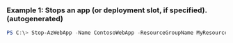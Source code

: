 ### Example 1: Stops an app (or deployment slot, if specified). (autogenerated)
```powershell
PS C:\> Stop-AzWebApp -Name ContosoWebApp -ResourceGroupName MyResourceGroup
```

